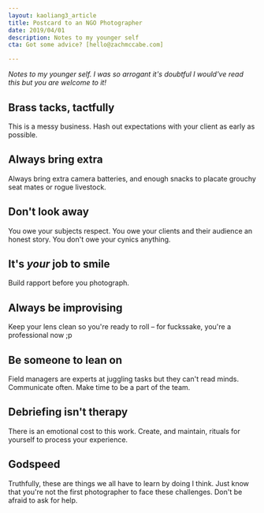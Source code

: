 ```yaml
---
layout: kaoliang3_article
title: Postcard to an NGO Photographer
date: 2019/04/01
description: Notes to my younger self
cta: Got some advice? [hello@zachmccabe.com]

---
```



_Notes to my younger self. I was so arrogant it's doubtful I would've read this but you are welcome to it!_



## Brass tacks, tactfully

This is a messy business. Hash out expectations with your client as early as possible.



## Always bring extra

Always bring extra camera batteries, and enough snacks to placate grouchy seat mates or rogue livestock.



## Don't look away

You owe your subjects respect. You owe your clients and their audience an honest story. You don't owe your cynics anything.



## It's *your* job to smile

Build rapport before you photograph.



## Always be improvising

Keep your lens clean so you're ready to roll – for fuckssake, you're a professional now ;p




## Be someone to lean on

Field managers are experts at juggling tasks but they can't read minds. Communicate often. Make time to be a part of the team.



## Debriefing isn't therapy

There is an emotional cost to this work. Create, and maintain, rituals for yourself to process your experience.



## Godspeed

Truthfully, these are things we all have to learn by doing I think. Just know that you're not the first photographer to face these challenges. Don't be afraid to ask for help.
